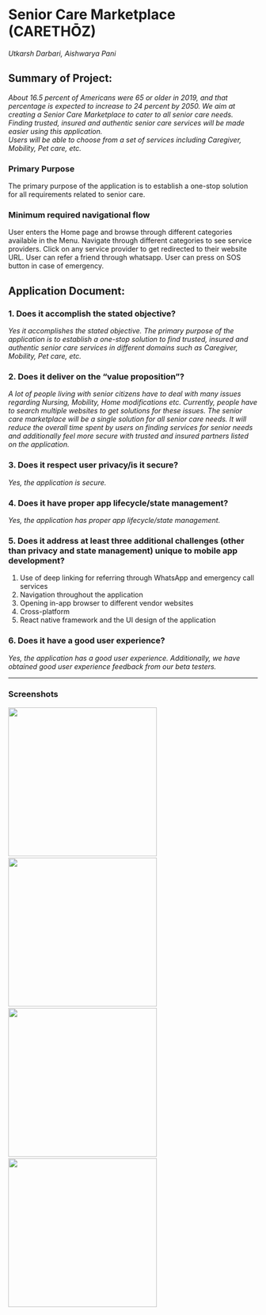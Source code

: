 # Senior Care Marketplace (CARETHŌZ)
*Utkarsh Darbari, Aishwarya Pani*<br />

## Summary of Project:
*About 16.5 percent of Americans were 65 or older in 2019, and that percentage is expected to increase to 24 percent by 2050. 
We aim at creating a Senior Care Marketplace to cater to all senior care needs. 
Finding trusted, insured and authentic senior care services will be made easier using this application. <br />
Users will be able to choose from a set of services including Caregiver, Mobility, Pet care, etc.*

### Primary Purpose
The primary purpose of the application is to establish a one-stop solution for all requirements related to senior care.

### Minimum required navigational flow
User enters the Home page and browse through different categories available in the Menu.
Navigate through different categories to see service providers.
Click on any service provider to get redirected to their website URL.
User can refer a friend through whatsapp.
User can press on SOS button in case of emergency.

## Application Document:
### 1. Does it accomplish the stated objective? 
*Yes it accomplishes the stated objective. The primary purpose of the application is to establish a one-stop solution to find trusted, insured and authentic senior care services in different domains such as Caregiver, Mobility, Pet care, etc.*
### 2. Does it deliver on the “value proposition”?
*A lot of people living with senior citizens have to deal with many issues regarding Nursing, Mobility, Home modifications etc. Currently, people have to search multiple websites to get solutions for these issues. The senior care marketplace will be a single solution for all senior care needs. It will reduce the overall time spent by users on finding services for senior needs and additionally feel more secure with trusted and insured partners listed on the application.*
### 3. Does it respect user privacy/is it secure?
*Yes, the application is secure.*
### 4. Does it have proper app lifecycle/state management? 
*Yes, the application has proper app lifecycle/state management.*
### 5. Does it address at least three additional challenges (other than privacy and state management) unique to mobile app development?
1. Use of deep linking for referring through WhatsApp and emergency call services
2. Navigation throughout the application
3. Opening in-app browser to different vendor websites
4. Cross-platform
5. React native framework and the UI design of the application
### 6. Does it have a good user experience?
*Yes, the application has a good user experience. Additionally, we have obtained good user experience feedback from our beta testers.*

----------------------------------------------------------------
### Screenshots

<img src="https://user-images.githubusercontent.com/114898227/207205518-1e7b2ec3-ed12-45f2-85c1-f69c54daba6a.jpeg" width="300"> &nbsp; &nbsp; &nbsp;
<img src="https://user-images.githubusercontent.com/114898227/207205515-ba9a2e8e-e800-4c3b-a103-651a5c402b90.jpeg" width="300"> &nbsp; &nbsp; &nbsp; 
<img src="https://user-images.githubusercontent.com/114898227/207207293-efd560d2-77c8-4822-92ef-ecc4ea68e391.jpeg" width="300"> &nbsp; &nbsp; &nbsp; 
<img src="https://user-images.githubusercontent.com/114898227/207205510-816b97d8-7a14-49ad-9192-60026624bcea.jpeg" width="300"> 
